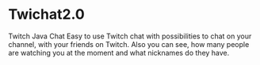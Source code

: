 # Twichat2.0
Twitch Java Chat
Easy to use Twitch chat with possibilities to chat on your channel, with your friends on Twitch.
Also you can see, how many people are watching you at the moment and what nicknames do they have.
